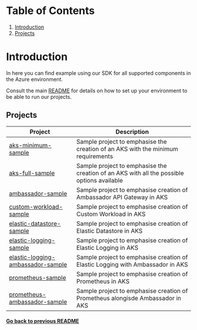# Table of Contents
1. [Introduction](#introduction)
2. [Projects](#projects)
# Introduction

In here you can find example using our SDK for all supported components in the Azure environment.

Consult the main [README](../README.md) for details on how to set up your environment to be able to run our projects.

## Projects

| Project                                                                      	| Description                                                                               	|
|-----------------------------------------------------------------------------	|-------------------------------------------------------------------------------------------	|
| [ aks-minimum-sample ]( ./aks-minimum-sample/ )                              	| Sample project to emphasise the creation of an AKS with the minimum requirements           	|
| [ aks-full-sample ]( ./aks-full-sample/ )                                   	| Sample project to emphasise the creation of an AKS with all the possible options available 	|
| [ ambassador-sample ]( ./ambassador-sample/ ) 	                              | Sample project to emphasise creation of Ambassador API Gateway in AKS                     	|
| [ custom-workload-sample ](./custom-workload-sample/)                         | Sample project to emphasise creation of Custom Workload in AKS                              |
| [ elastic-datastore-sample ]( ./elastic-datastore-sample/ ) 	                | Sample project to emphasise creation of Elastic Datastore in AKS                          	|
| [ elastic-logging-sample ]( ./elastic-logging-sample/ ) 	                    | Sample project to emphasise creation of Elastic Logging in AKS                             	|
| [ elastic-logging-ambassador-sample ]( ./elastic-logging-ambassador-sample/ ) | Sample project to emphasise creation of Elastic Logging with Ambassador in AKS            	|
| [ prometheus-sample ]( ./prometheus-sample/ ) 	                              | Sample project to emphasise creation of Prometheus in AKS                                  	|
| [ prometheus-ambassador-sample ]( ./prometheus-ambassador-sample/ ) 	        | Sample project to emphasise creation of Prometheus alongisde Ambassador in AKS             	|

#### [Go back to previous README](../README.md)